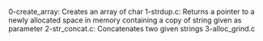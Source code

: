 0-create_array: Creates an array of char
1-strdup.c: Returns a pointer to a newly allocated space in memory containing a copy of string given as parameter
2-str_concat.c: Concatenates two given strings
3-alloc_grind.c
